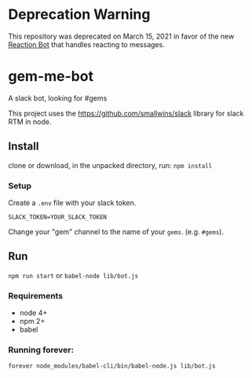# Deprecation Warning

This repository was deprecated on March 15, 2021 in favor of the new [Reaction Bot][reaction-bot] that handles reacting to messages.

# gem-me-bot
A slack bot, looking for #gems

This project uses the https://github.com/smallwins/slack library for slack RTM in node.

## Install

clone or download, in the unpacked directory, run: `npm install`

### Setup

Create a `.env` file with your slack token.

    SLACK_TOKEN=YOUR_SLACK_TOKEN

Change your "gem" channel to the name of your `gems`. (e.g. `#gems`).

## Run

`npm run start` or `babel-node lib/bot.js`

### Requirements

  - node 4+
  - npm 2+
  - babel

### Running forever:

`forever node_modules/babel-cli/bin/babel-node.js lib/bot.js`

[reaction-bot]: http://github.com/sparkbox/reaction-bot
